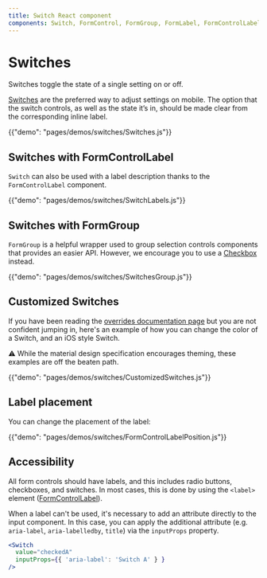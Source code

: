 ```yaml
---
title: Switch React component
components: Switch, FormControl, FormGroup, FormLabel, FormControlLabel
---
```


# Switches

<p class="description">Switches toggle the state of a single setting on or off.</p>

[Switches](https://material.io/design/components/selection-controls.html#switches) are the preferred way to adjust settings on mobile.
The option that the switch controls, as well as the state it’s in,
should be made clear from the corresponding inline label.

{{"demo": "pages/demos/switches/Switches.js"}}

## Switches with FormControlLabel

`Switch` can also be used with a label description thanks to the `FormControlLabel` component.

{{"demo": "pages/demos/switches/SwitchLabels.js"}}

## Switches with FormGroup

`FormGroup` is a helpful wrapper used to group selection controls components that provides an easier API.
However, we encourage you to use a [Checkbox](#checkboxes) instead.

{{"demo": "pages/demos/switches/SwitchesGroup.js"}}

## Customized Switches

If you have been reading the [overrides documentation page](/customization/overrides/)
but you are not confident jumping in, here's an example of how you can change the color of a Switch, and an iOS style Switch.

⚠️ While the material design specification encourages theming, these examples are off the beaten path.

{{"demo": "pages/demos/switches/CustomizedSwitches.js"}}

## Label placement

You can change the placement of the label:

{{"demo": "pages/demos/switches/FormControlLabelPosition.js"}}

## Accessibility

All form controls should have labels, and this includes radio buttons, checkboxes, and switches. In most cases, this is done by using the `<label>` element ([FormControlLabel](/api/form-control-label/)).

When a label can't be used, it's necessary to add an attribute directly to the input component.
In this case, you can apply the additional attribute (e.g. `aria-label`, `aria-labelledby`, `title`) via the `inputProps` property.

```jsx
<Switch
  value="checkedA"
  inputProps={{ 'aria-label': 'Switch A' } }
/>
```
